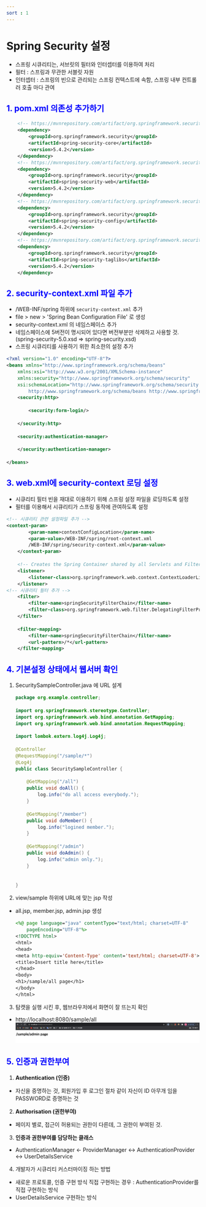 ```yaml
---
sort : 1
---
```


# Spring Security 설정
- 스프링 시큐리티는, 서브릿의 필터와 인터셉터를 이용하여 처리
- 필터 : 스프링과 무관한 서블릿 자원
- 인터셉터 : 스프링의 빈으로 관리되는 스프링 컨텍스트에 속함, 스프링 내부 컨트롤러 호출 마다 관여

## <font color='blue'>1. pom.xml 의존성 추가하기</font>

```xml
    <!-- https://mvnrepository.com/artifact/org.springframework.security/spring-security-core -->
    <dependency>
        <groupId>org.springframework.security</groupId>
        <artifactId>spring-security-core</artifactId>
        <version>5.4.2</version>
    </dependency>
    <!-- https://mvnrepository.com/artifact/org.springframework.security/spring-security-web -->
    <dependency>
        <groupId>org.springframework.security</groupId>
        <artifactId>spring-security-web</artifactId>
        <version>5.4.2</version>
    </dependency>
    <!-- https://mvnrepository.com/artifact/org.springframework.security/spring-security-config -->
    <dependency>
        <groupId>org.springframework.security</groupId>
        <artifactId>spring-security-config</artifactId>
        <version>5.4.2</version>
    </dependency>
    <!-- https://mvnrepository.com/artifact/org.springframework.security/spring-security-taglibs -->
    <dependency>
        <groupId>org.springframework.security</groupId>
        <artifactId>spring-security-taglibs</artifactId>
        <version>5.4.2</version>
    </dependency>
```

## <font color='blue'>2. security-context.xml 파일 추가</font>
- /WEB-INF/spring 하위에 `security-context.xml` 추가
- file > new > 'Spring Bean Configuration File' 로 생성
- security-context.xml 의 네임스페이스 추가 
- 네임스페이스에 5버전이 명시되어 있다면 버전부분만 삭제하고 사용할 것. (spring-security-5.0.xsd => spring-security.xsd)
- 스프링 시큐리티를 사용하기 위한 최소한의 설정 추가

```xml
<?xml version="1.0" encoding="UTF-8"?>
<beans xmlns="http://www.springframework.org/schema/beans"
	xmlns:xsi="http://www.w3.org/2001/XMLSchema-instance"
	xmlns:security="http://www.springframework.org/schema/security"
	xsi:schemaLocation="http://www.springframework.org/schema/security http://www.springframework.org/schema/security/spring-security.xsd
		http://www.springframework.org/schema/beans http://www.springframework.org/schema/beans/spring-beans.xsd">
	<security:http>
	
		<security:form-login/>
	
	</security:http>
	
	<security:authentication-manager>
	
	</security:authentication-manager>

</beans>
```
## <font color='blue'>3. web.xml에 security-context 로딩 설정</font>
- 시큐리티 필터 빈을 재대로 이용하기 위해 스프링 설정 파일을 로딩하도록 설정
- 필터를 이용해서 시큐리티가 스프링 동작에 관여하도록 설정

```xml
<!-- 시큐리티 관련 설정파일 추가 -->
<context-param>
		<param-name>contextConfigLocation</param-name>
		<param-value>/WEB-INF/spring/root-context.xml
		/WEB-INF/spring/security-context.xml</param-value>
	</context-param>
	
	<!-- Creates the Spring Container shared by all Servlets and Filters -->
	<listener>
		<listener-class>org.springframework.web.context.ContextLoaderListener</listener-class>
	</listener>
<!-- 시큐리티 필터 추가 -->
	<filter>
		<filter-name>springSecurityFilterChain</filter-name>
		<filter-class>org.springframework.web.filter.DelegatingFilterProxy</filter-class>
	</filter>
	
	<filter-mapping>
		<filter-name>springSecurityFilterChain</filter-name>
		<url-pattern>/*</url-pattern>
	</filter-mapping>
```

## <font color='blue'>4. 기본설정 상태에서 웹서버 확인</font>

1. SecuritySampleController.java 에 URL 설계
    ```java
    package org.example.controller;

    import org.springframework.stereotype.Controller;
    import org.springframework.web.bind.annotation.GetMapping;
    import org.springframework.web.bind.annotation.RequestMapping;

    import lombok.extern.log4j.Log4j;

    @Controller
    @RequestMapping("/sample/*")
    @Log4j
    public class SecuritySampleController {
        
        @GetMapping("/all")
        public void doAll() {
            log.info("do all access everybody.");
        }
        
        @GetMapping("/member")
        public void doMember() {
            log.info("logined member.");
        }
        
        @GetMapping("/admin")
        public void doAdmin() {
            log.info("admin only.");
        }
        
        
    }
    ```
2. view/sample 하위에 URL에 맞는 jsp 작성 
- all.jsp, member.jsp, admin.jsp 생성

    ```jsp
    <%@ page language="java" contentType="text/html; charset=UTF-8"
        pageEncoding="UTF-8"%>
    <!DOCTYPE html>
    <html>
    <head>
    <meta http-equiv='Content-Type' content='text/html; charset=UTF-8'>
    <title>Insert title here</title>
    </head>
    <body>
    <h1>/sample/all page</h1>
    </body>
    </html>
    ```
3. 탐캣을 실행 시킨 후, 웹브라우저에서 화면이 잘 뜨는지 확인
- http://localhost:8080/sample/all
![시큐리티 기본설정 테스트](../../assets/images/security_basic_test.png)

## <font color='blue'>5. 인증과 권한부여</font>
1. **Authentication (인증)**
- 자신을 증명하는 것, 회원가입 후 로그인 절차 같이 자신이 ID 아무개 임을 PASSWORD로 증명하는 것
2. **Authorisation (권한부여)**
- 페이지 별로, 접근이 허용되는 권한이 다른데, 그 권한이 부여된 것.
3. **인증과 권한부여를 담당하는 클래스**
- AuthenticationManager <- ProviderManager <-> AuthenticationProvider <-> UserDetailsService
4. 개발자가 시큐리티 커스터마이징 하는 방법
- 새로운 프로토콜, 인증 구현 방식 직접 구현하는 경우 : AuthenticationProvider를 직접 구현하는 방식
- UserDetailsService 구현하는 방식